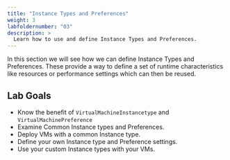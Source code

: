 ```yaml
---
title: "Instance Types and Preferences"
weight: 3
labfoldernumber: "03"
description: >
  Learn how to use and define Instance Types and Preferences.
---
```


In this section we will see how we can define Instance Types and Preferences. These provide a way to define a set of
runtime characteristics like resources or performance settings which can then be reused.


## Lab Goals

* Know the benefit of `VirtualMachineInstancetype` and `VirtualMachinePreference`
* Examine Common Instance types and Preferences.
* Deploy VMs with a common Instance type.
* Define your own Instance type and Preference settings.
* Use your custom Instance types with your VMs.
